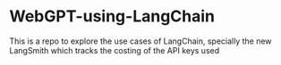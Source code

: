 # WebGPT-using-LangChain
This is a repo to explore the use cases of LangChain, specially the new LangSmith which tracks the costing of the API keys used
